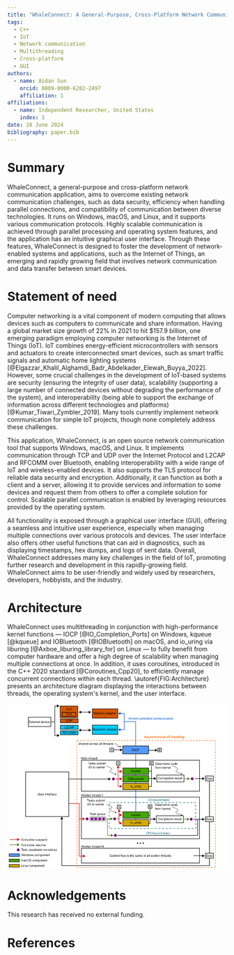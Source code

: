```yaml
---
title: "WhaleConnect: A General-Purpose, Cross-Platform Network Communication Application"
tags:
  - C++
  - IoT
  - Network communication
  - Multithreading
  - Cross-platform
  - GUI
authors:
  - name: Aidan Sun
    orcid: 0009-0000-6282-2497
    affiliation: 1
affiliations:
  - name: Independent Researcher, United States
    index: 1
date: 28 June 2024
bibliography: paper.bib
---
```


# Summary

WhaleConnect, a general-purpose and cross-platform network communication application, aims to overcome existing network communication challenges, such as data security, efficiency when handling parallel connections, and compatibility of communication between diverse technologies. It runs on Windows, macOS, and Linux, and it supports various communication protocols. Highly scalable communication is achieved through parallel processing and operating system features, and the application has an intuitive graphical user interface. Through these features, WhaleConnect is designed to foster the development of network-enabled systems and applications, such as the Internet of Things, an emerging and rapidly growing field that involves network communication and data transfer between smart devices.

# Statement of need

Computer networking is a vital component of modern computing that allows devices such as computers to communicate and share information. Having a global market size growth of 22% in 2021 to hit $157.9 billion, one emerging paradigm employing computer networking is the Internet of Things (IoT). IoT combines energy-efficient microcontrollers with sensors and actuators to create interconnected smart devices, such as smart traffic signals and automatic home lighting systems [@Elgazzar_Khalil_Alghamdi_Badr_Abdelkader_Elewah_Buyya_2022]. However, some crucial challenges in the development of IoT-based systems are security (ensuring the integrity of user data), scalability (supporting a large number of connected devices without degrading the performance of the system), and interoperability (being able to support the exchange of information across different technologies and platforms) [@Kumar_Tiwari_Zymbler_2019]. Many tools currently implement network communication for simple IoT projects, though none completely address these challenges.

This application, WhaleConnect, is an open source network communication tool that supports Windows, macOS, and Linux. It implements communication through TCP and UDP over the Internet Protocol and L2CAP and RFCOMM over Bluetooth, enabling interoperability with a wide range of IoT and wireless-enabled devices. It also supports the TLS protocol for reliable data security and encryption. Additionally, it can function as both a client and a server, allowing it to provide services and information to some devices and request them from others to offer a complete solution for control. Scalable parallel communication is enabled by leveraging resources provided by the operating system.

All functionality is exposed through a graphical user interface (GUI), offering a seamless and intuitive user experience, especially when managing multiple connections over various protocols and devices. The user interface also offers other useful functions that can aid in diagnostics, such as displaying timestamps, hex dumps, and logs of sent data. Overall, WhaleConnect addresses many key challenges in the field of IoT, promoting further research and development in this rapidly-growing field. WhaleConnect aims to be user-friendly and widely used by researchers, developers, hobbyists, and the industry.

# Architecture

WhaleConnect uses multithreading in conjunction with high-performance kernel functions — IOCP [@IO_Completion_Ports] on Windows, kqueue [@kqueue] and IOBluetooth [@IOBluetooth] on macOS, and io_uring via liburing [@Axboe_liburing_library_for] on Linux — to fully benefit from computer hardware and offer a high degree of scalability when managing multiple connections at once. In addition, it uses coroutines, introduced in the C++ 2020 standard [@Coroutines_Cpp20], to efficiently manage concurrent connections within each thread. \autoref{FIG:Architecture} presents an architecture diagram displaying the interactions between threads, the operating system's kernel, and the user interface.

![Architecture diagram of WhaleConnect \label{FIG:Architecture}](architecture.png)

# Acknowledgements

This research has received no external funding.

# References
